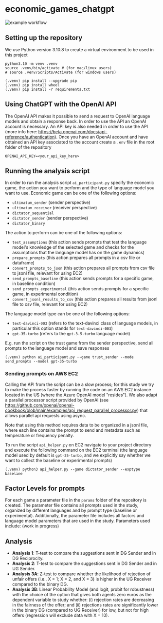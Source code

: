 # economic_games_chatgpt
![example workflow](https://github.com/SaraBonati/economic_games_chatgpt/actions/workflows/black.yml/badge.svg)
## Setting up the repository

We use Python version 3.10.8 to create a virtual environment to be used in this project

```
python3.10 -m venv .venv
source .venv/bin/activate # (for mac/linux users)
# source .venv/Scripts/Activate (for windows users)

(.venv) pip install --upgrade pip
(.venv) pip install wheel
(.venv) pip install -r requirements.txt
```

## Using ChatGPT with the OpenAI API

The OpenAI API makes it possible to send a request to OpenAI language models and obtain a response back. In order to 
use the API an OpenAI account is necessary. An API key is also needed in order to use the API (more info here: https://beta.openai.com/docs/api-reference/authentication).
Once you have an OpenAI account and have obtained an API key associated to the account create a `.env` file in the root folder
of the repository 

```
OPENAI_API_KEY=<your_api_key_here>
```

## Running the analysis script

In order to run the analysis script `ai_participant.py` specify the economic game, the action you want to perform and the type
of language model you want to use.
Economic game can be one of the following options:

* `ultimatum_sender` (sender perspective)
* `ultimatum_receiver` (receiver perspective)
* `dictator_sequential`
* `dictator_sender` (sender perspective)
* `dictator_binary` 

The action to perform can be one of the following options:

* `test_assumptions` (this action sends prompts that test the language model's knowledge of the selected game and checks for the assumptions that the language model has on the game dynamics)
* `prepare_prompts` (this action prepares all prompts in a csv file or dataframe)
* `convert_prompts_to_json` (this action prepares all prompts from csv file to jsonl file, relevant for using EC2)
* `send_prompts_baseline` (this action sends prompts for a specific game, in baseline condition)
* `send_prompts_experimental` (this action sends prompts for a specific game, in experimental condition)
* `convert_jsonl_results_to_csv` (this action prepares all results from jsonl file to csv file, relevant for using EC2)

The language model type can be one of the following options:

* `text-davinci-003` (refers to the text-davinci class of language models, in particular this option stands for `text-davinci-003`)
* `gpt-35-turbo` (refers to the `gpt-3.5-turbo` language model)

E.g. run the script on the trust game from the sender perspective, send all prompts to the language model and save responses
```
(.venv) python ai_participant.py --game trust_sender --mode send_prompts --model gpt-35-turbo
```

### Sending prompts on AWS EC2
Calling the API from the script can be a slow process; for this study we try to make the process faster by running
the code on an AWS EC2 instance located in the US (where the Azure OpenAI model "resides"). We also adapt a parallel processor script
provided by OpenAI (see https://github.com/openai/openai-cookbook/blob/main/examples/api_request_parallel_processor.py) that
allows parallel api requests using async.

Note that using this method requires data to be organized in a jsonl file, where each line contains the prompt to send
and metadata such as temperature or frequency penalty.

To run the script `api_helper.py` on EC2 navigate to your project directory and execute the following command on the EC2 terminal (the language model used
by default is `gpt-35-turbo`, and we explicitly say whether we want to collect the baseline or experimental prompts)
```
(.venv) python3 api_helper.py --game dictator_sender --exptype baseline
```

## Factor Levels for prompts

For each game a parameter file in the `params` folder of the repository is created.
The parameter file contains all prompts used in the study, organized by different languages and by prompt type (baseline or experimental).
Additionally, the parameter file includes all factors and language model parameters that are used in the study.
Parameters used include: (work in progress)


## Analysis
- **Analysis 1**: T-test to compare the suggestions sent in DG Sender and in DG Reciprocity.
- **Analysis 2**: T-test to compare the suggestions sent in DG Sender and in UG Sender. 
- **Analysis 3A**: Z-test to compare whether the likelihood of rejection of unfair offers (i.e., X = 1; X = 2, and X = 3) is higher in the UG Receiver compared to the binary DG. 
- **Analysis 3B**: Linear Probability Model (and logit, probit for robustness) with the choice of the option that gives both agents zero euros as the dependent variable to study whether: (i)  rejection rates are decreasing in the fairness of the offer; and (ii) rejections rates are significantly lower in the binary DG (compared to UG Receiver) for low, but not for high offers (regression will exclude data with X = 10). 